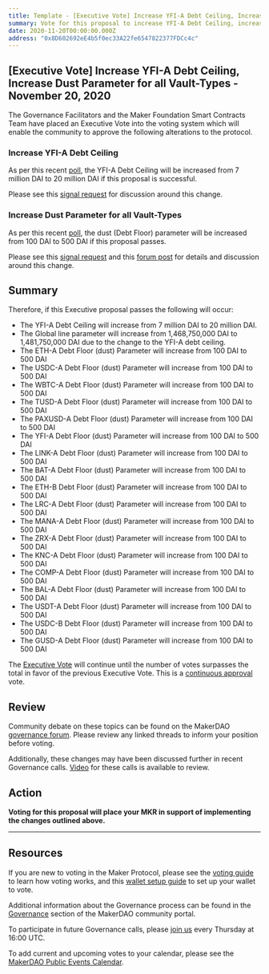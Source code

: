 ```yaml
---
title: Template - [Executive Vote] Increase YFI-A Debt Ceiling, Increase Dust Parameter for all Vault-Types - November 20, 2020
summary: Vote for this proposal to increase YFI-A Debt Ceiling, increase Dust Parameter for all Vault-Types
date: 2020-11-20T00:00:00.000Z
address: "0x8D602692eE4b5f0ec33A22fe6547822377FDCc4c"
---
```

## [Executive Vote] Increase YFI-A Debt Ceiling, Increase Dust Parameter for all Vault-Types - November 20, 2020

The Governance Facilitators and the Maker Foundation Smart Contracts Team have placed an Executive Vote into the voting system which will enable the community to approve the following alterations to the protocol.

### Increase YFI-A Debt Ceiling

As per this recent [poll](https://vote.makerdao.com/polling/QmZUdsMC?network=mainnet), the YFI-A Debt Ceiling will be increased from 7 million DAI to 20 million DAI if this proposal is successful.

Please see this [signal request](https://forum.makerdao.com/t/signal-request-increase-the-yfi-debt-ceiling/5114) for discussion around this change.

### Increase Dust Parameter for all Vault-Types

As per this recent [poll](https://vote.makerdao.com/polling/QmRsvCCP?network=mainnet), the dust (Debt Floor) parameter will be increased from 100 DAI to 500 DAI if this proposal passes.

Please see this [signal request](https://forum.makerdao.com/t/signal-request-increasing-dust-value/5122) and this [forum post](https://forum.makerdao.com/t/small-vaults-liquidations-incentives/5166) for details and discussion around this change.

## Summary

Therefore, if this Executive proposal passes the following will occur:
- The YFI-A Debt Ceiling will increase from 7 million DAI to 20 million DAI.
- The Global line parameter will increase from 1,468,750,000 DAI to 1,481,750,000 DAI due to the change to the YFI-A debt ceiling.
- The ETH-A Debt Floor (dust) Parameter will increase from 100 DAI to 500 DAI
- The USDC-A Debt Floor (dust) Parameter will increase from 100 DAI to 500 DAI
- The WBTC-A Debt Floor (dust) Parameter will increase from 100 DAI to 500 DAI
- The TUSD-A Debt Floor (dust) Parameter will increase from 100 DAI to 500 DAI
- The PAXUSD-A Debt Floor (dust) Parameter will increase from 100 DAI to 500 DAI
- The YFI-A Debt Floor (dust) Parameter will increase from 100 DAI to 500 DAI
- The LINK-A Debt Floor (dust) Parameter will increase from 100 DAI to 500 DAI
- The BAT-A Debt Floor (dust) Parameter will increase from 100 DAI to 500 DAI
- The ETH-B Debt Floor (dust) Parameter will increase from 100 DAI to 500 DAI
- The LRC-A Debt Floor (dust) Parameter will increase from 100 DAI to 500 DAI
- The MANA-A Debt Floor (dust) Parameter will increase from 100 DAI to 500 DAI
- The ZRX-A Debt Floor (dust) Parameter will increase from 100 DAI to 500 DAI
- The KNC-A Debt Floor (dust) Parameter will increase from 100 DAI to 500 DAI
- The COMP-A Debt Floor (dust) Parameter will increase from 100 DAI to 500 DAI
- The BAL-A Debt Floor (dust) Parameter will increase from 100 DAI to 500 DAI
- The USDT-A Debt Floor (dust) Parameter will increase from 100 DAI to 500 DAI
- The USDC-B Debt Floor (dust) Parameter will increase from 100 DAI to 500 DAI
- The GUSD-A Debt Floor (dust) Parameter will increase from 100 DAI to 500 DAI

The [Executive Vote](https://community-development.makerdao.com/en/learn/governance/on-chain-gov) will continue until the number of votes surpasses the total in favor of the previous Executive Vote. This is a [continuous approval](https://community-development.makerdao.com/en/learn/governance/how-voting-works) vote.

## Review

Community debate on these topics can be found on the MakerDAO [governance forum](https://forum.makerdao.com/). Please review any linked threads to inform your position before voting.

Additionally, these changes may have been discussed further in recent Governance calls. [Video](https://www.youtube.com/playlist?list=PLLzkWCj8ywWNq5-90-Id6VPSsrk4OWVan) for these calls is available to review.

## Action

**Voting for this proposal will place your MKR in support of implementing the changes outlined above.**

---

## Resources

If you are new to voting in the Maker Protocol, please see the [voting guide](https://community-development.makerdao.com/en/learn/governance/how-voting-works/) to learn how voting works, and this [wallet setup guide](https://community-development.makerdao.com/en/learn/governance/voting-setup/) to set up your wallet to vote.

Additional information about the Governance process can be found in the [Governance](https://community-development.makerdao.com/en/learn/governance) section of the MakerDAO community portal.

To participate in future Governance calls, please [join us](https://github.com/makerdao/community/tree/master/governance/governance-and-risk-meetings) every Thursday at 16:00 UTC.

To add current and upcoming votes to your calendar, please see the [MakerDAO Public Events Calendar](https://calendar.google.com/calendar/embed?src=makerdao.com_3efhm2ghipksegl009ktniomdk%40group.calendar.google.com&ctz=UTC&mode=week&showCalendars=0&showPrint=0).
